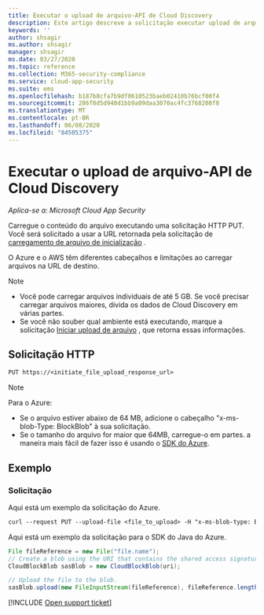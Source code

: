 ```yaml
---
title: Executar o upload de arquivo-API de Cloud Discovery
description: Este artigo descreve a solicitação executar upload de arquivo na API Cloud Discovery do Cloud App Security.
keywords: ''
author: shsagir
ms.author: shsagir
manager: shsagir
ms.date: 03/27/2020
ms.topic: reference
ms.collection: M365-security-compliance
ms.service: cloud-app-security
ms.suite: ems
ms.openlocfilehash: b187b8cfa7b9df0610523baeb02410b76bcf00f4
ms.sourcegitcommit: 286f8d5d940d1bb9a09daa3070ac4fc3768208f8
ms.translationtype: MT
ms.contentlocale: pt-BR
ms.lasthandoff: 06/08/2020
ms.locfileid: "84505375"
---
```

# <a name="perform-file-upload---cloud-discovery-api"></a>Executar o upload de arquivo-API de Cloud Discovery

*Aplica-se a: Microsoft Cloud App Security*

Carregue o conteúdo do arquivo executando uma solicitação HTTP PUT. Você será solicitado a usar a URL retornada pela solicitação de [carregamento de arquivo de inicialização](api-discovery-initiate.md) .

O Azure e o AWS têm diferentes cabeçalhos e limitações ao carregar arquivos na URL de destino.

> [!NOTE]
>
> - Você pode carregar arquivos individuais de até 5 GB. Se você precisar carregar arquivos maiores, divida os dados de Cloud Discovery em várias partes.
> - Se você não souber qual ambiente está executando, marque a solicitação [Iniciar upload de arquivo](api-discovery-initiate.md) , que retorna essas informações.

## <a name="http-request"></a>Solicitação HTTP

```rest
PUT https://<initiate_file_upload_response_url>
```

> [!NOTE]
>
> Para o Azure:
> - Se o arquivo estiver abaixo de 64 MB, adicione o cabeçalho "x-ms-blob-Type: BlockBlob" à sua solicitação.
> - Se o tamanho do arquivo for maior que 64MB, carregue-o em partes. a maneira mais fácil de fazer isso é usando o [SDK do Azure](https://azure.microsoft.com/downloads/).

## <a name="example"></a>Exemplo

### <a name="request"></a>Solicitação

Aqui está um exemplo da solicitação do Azure.

```rest
curl --request PUT --upload-file <file_to_upload> -H "x-ms-blob-type: BlockBlob" "https://<initiate_file_upload_response_url>"
```

Aqui está um exemplo da solicitação para o SDK do Java do Azure.

```java
File fileReference = new File("file.name");
// Create a blob using the URI that contains the shared access signature.
CloudBlockBlob sasBlob = new CloudBlockBlob(uri);

// Upload the file to the blob.
sasBlob.upload(new FileInputStream(fileReference), fileReference.length());
```

[!INCLUDE [Open support ticket](includes/support.md)]
